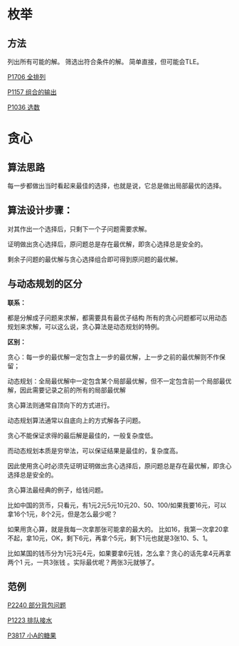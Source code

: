 # 枚举

## 方法

列出所有可能的解。
筛选出符合条件的解。
简单直接，但可能会TLE。


[P1706 全排列](https://www.luogu.com.cn/problem/P1706)

[P1157 组合的输出](https://www.luogu.com.cn/problem/P1157)

[P1036 选数](https://www.luogu.com.cn/problem/P1036)

# 贪心

## 算法思路

每一步都做出当时看起来最佳的选择，也就是说，它总是做出局部最优的选择。

## 算法设计步骤：

对其作出一个选择后，只剩下一个子问题需要求解。

证明做出贪心选择后，原问题总是存在最优解，即贪心选择总是安全的。

剩余子问题的最优解与贪心选择组合即可得到原问题的最优解。

## 与动态规划的区分


**联系：**

都是分解成子问题来求解，都需要具有最优子结构
所有的贪心问题都可以用动态规划来求解，可以这么说，贪心算法是动态规划的特例。

**区别：**

贪心：每一步的最优解一定包含上一步的最优解，上一步之前的最优解则不作保留；

动态规划：全局最优解中一定包含某个局部最优解，但不一定包含前一个局部最优解，因此需要记录之前的所有的局部最优解 

贪心算法则通常自顶向下的方式进行。

动态规划算法通常以自底向上的方式解各子问题。

 

贪心不能保证求得的最后解是最佳的，一般复杂度低。

而动态规划本质是穷举法，可以保证结果是最佳的，复杂度高。

因此使用贪心时必须先证明证明做出贪心选择后，原问题总是存在最优解，即贪心选择总是安全的。

贪心算法最经典的例子，给钱问题。  

比如中国的货币，只看元，有1元2元5元10元20、50、100/如果我要16元，可以拿16个1元，8个2元，但是怎么最少呢？

如果用贪心算，就是我每一次拿那张可能拿的最大的。 比如16，我第一次拿20拿不起，拿10元，OK，剩下6元，再拿个5元，剩下1元也就是3张10、5、1。

比如某国的钱币分为1元3元4元，如果要拿6元钱，怎么拿？贪心的话先拿4元再拿两个1 元，一共3张钱 。实际最优呢？两张3元就够了。

## 范例

[P2240 部分背包问题](https://www.luogu.com.cn/problem/P2240)

[P1223 排队接水](https://www.luogu.com.cn/problem/P1223)

[P3817 小A的糖果](https://www.luogu.com.cn/problem/P3817)

